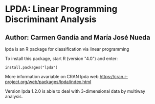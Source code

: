 # LPDA: Linear Programming Discriminant Analysis

## Author: Carmen Gandía and María José Nueda

lpda is an R package for classification via linear programming

To install this package, start R (version "4.0") and enter:

    install.packages("lpda")

More information avariable on CRAN lpda web https://cran.r-project.org/web/packages/lpda/index.html

Version lpda 1.2.0 is able to deal with 3-dimensional data by multiway analysis.
